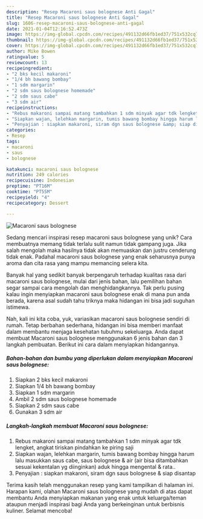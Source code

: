 ```yaml
---
description: "Resep Macaroni saus bolognese Anti Gagal"
title: "Resep Macaroni saus bolognese Anti Gagal"
slug: 1606-resep-macaroni-saus-bolognese-anti-gagal
date: 2021-01-04T12:16:52.473Z
image: https://img-global.cpcdn.com/recipes/491132d66fb1ed37/751x532cq70/macaroni-saus-bolognese-foto-resep-utama.jpg
thumbnail: https://img-global.cpcdn.com/recipes/491132d66fb1ed37/751x532cq70/macaroni-saus-bolognese-foto-resep-utama.jpg
cover: https://img-global.cpcdn.com/recipes/491132d66fb1ed37/751x532cq70/macaroni-saus-bolognese-foto-resep-utama.jpg
author: Mike Bowen
ratingvalue: 5
reviewcount: 13
recipeingredient:
- "2 bks kecil makaroni"
- "1/4 bh bawang bombay"
- "1 sdm margarin"
- "2 sdm saus bolognese homemade"
- "2 sdm saus cabe"
- "3 sdm air"
recipeinstructions:
- "Rebus makaroni sampai matang tambahkan 1 sdm minyak agar tdk lengket, angkat tiriskan pindahkan ke piring saji"
- "Siapkan wajan, lelehkan margarin, tumis bawang bombay hingga harum lalu masukkan saus cabe, saus bolognese &amp; air (air bisa ditambahkan sesuai kekentalan yg diinginkan) aduk hingga mengental &amp; rata.."
- "Penyajian : siapkan makaroni, siram dgn saus bolognese &amp; siap disantap"
categories:
- Resep
tags:
- macaroni
- saus
- bolognese

katakunci: macaroni saus bolognese 
nutrition: 249 calories
recipecuisine: Indonesian
preptime: "PT16M"
cooktime: "PT55M"
recipeyield: "4"
recipecategory: Dessert

---
```



![Macaroni saus bolognese](https://img-global.cpcdn.com/recipes/491132d66fb1ed37/751x532cq70/macaroni-saus-bolognese-foto-resep-utama.jpg)

Sedang mencari inspirasi resep macaroni saus bolognese yang unik? Cara membuatnya memang tidak terlalu sulit namun tidak gampang juga. Jika salah mengolah maka hasilnya tidak akan memuaskan dan justru cenderung tidak enak. Padahal macaroni saus bolognese yang enak seharusnya punya aroma dan cita rasa yang mampu memancing selera kita.



Banyak hal yang sedikit banyak berpengaruh terhadap kualitas rasa dari macaroni saus bolognese, mulai dari jenis bahan, lalu pemilihan bahan segar sampai cara mengolah dan menghidangkannya. Tak perlu pusing kalau ingin menyiapkan macaroni saus bolognese enak di mana pun anda berada, karena asal sudah tahu triknya maka hidangan ini bisa jadi suguhan istimewa.


Nah, kali ini kita coba, yuk, variasikan macaroni saus bolognese sendiri di rumah. Tetap berbahan sederhana, hidangan ini bisa memberi manfaat dalam membantu menjaga kesehatan tubuhmu sekeluarga. Anda dapat membuat Macaroni saus bolognese menggunakan 6 jenis bahan dan 3 langkah pembuatan. Berikut ini cara dalam menyiapkan hidangannya.

<!--inarticleads1-->

##### Bahan-bahan dan bumbu yang diperlukan dalam menyiapkan Macaroni saus bolognese:

1. Siapkan 2 bks kecil makaroni
1. Siapkan 1/4 bh bawang bombay
1. Siapkan 1 sdm margarin
1. Ambil 2 sdm saus bolognese homemade
1. Siapkan 2 sdm saus cabe
1. Gunakan 3 sdm air




<!--inarticleads2-->

##### Langkah-langkah membuat Macaroni saus bolognese:

1. Rebus makaroni sampai matang tambahkan 1 sdm minyak agar tdk lengket, angkat tiriskan pindahkan ke piring saji
1. Siapkan wajan, lelehkan margarin, tumis bawang bombay hingga harum lalu masukkan saus cabe, saus bolognese &amp; air (air bisa ditambahkan sesuai kekentalan yg diinginkan) aduk hingga mengental &amp; rata..
1. Penyajian : siapkan makaroni, siram dgn saus bolognese &amp; siap disantap




Terima kasih telah menggunakan resep yang kami tampilkan di halaman ini. Harapan kami, olahan Macaroni saus bolognese yang mudah di atas dapat membantu Anda menyiapkan makanan yang enak untuk keluarga/teman ataupun menjadi inspirasi bagi Anda yang berkeinginan untuk berbisnis kuliner. Selamat mencoba!
